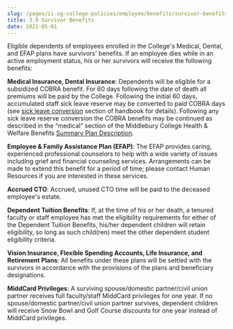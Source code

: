 ```yaml
---
slug: /pages/ii-ug-college-policies/employee/benefits/survivor-benefits
title: 3.9 Survivor Benefits
date: 2021-05-01
---
```

Eligible dependents of employees enrolled in the College's Medical, Dental, and EFAP plans have survivors' benefits. If an employee dies while in an active employment status, his or her survivors will receive the following benefits:

**Medical Insurance, Dental Insurance**: Dependents will be eligible for a subsidized COBRA benefit. For 60 days following the date of death all premiums will be paid by the College. Following the initial 60 days, accumulated staff sick leave reserve may be converted to paid COBRA days (see [sick leave conversion](/pages/ii-ug-college-policies/employee/benefits/sick-leave-conversion) section of handbook for details). Following any sick leave reserve conversion the COBRA benefits may be continued as described in the “medical” section of the Middlebury College Health & Welfare Benefits [Summary Plan Description](/assets/summary_plan_description.pdf).

**Employee & Family Assistance Plan (EFAP)**: The EFAP provides caring, experienced professional counselors to help with a wide variety of issues including grief and financial counseling services. Arrangements can be made to extend this benefit for a period of time; please contact Human Resources if you are interested in these services.

**Accrued CTO**: Accrued, unused CTO time will be paid to the deceased employee's estate.

**Dependent Tuition Benefits**: If, at the time of his or her death, a tenured faculty or staff employee has met the eligibility requirements for either of the Dependent Tuition Benefits, his/her dependent children will retain eligibility, so long as such child(ren) meet the other dependent student eligibility criteria.

**Vision Insurance, Flexible Spending Accounts, Life Insurance, and Retirement Plans**: All benefits under these plans will be settled with the survivors in accordance with the provisions of the plans and beneficiary designations.

**MiddCard Privileges**: A surviving spouse/domestic partner/civil union partner receives full faculty/staff MiddCard privileges for one year. If no spouse/domestic partner/civil union partner survives, dependent children will receive Snow Bowl and Golf Course discounts for one year instead of MiddCard privileges.